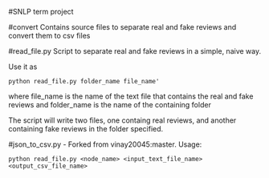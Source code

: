 #SNLP term project


#convert
Contains source files to separate real and fake reviews and convert them to csv files

#read_file.py 
Script to separate real and fake reviews in a simple, naive way.

Use it as 
```
python read_file.py folder_name file_name'
```

where file_name is the name of the text file that contains the real and fake reviews
and folder_name is the name of the containing folder

The script will write two files, one containg real reviews, and another containing fake reviews in the folder specified.

#json_to_csv.py - 
Forked from vinay20045:master.
Usage: 	
```
python read_file.py <node_name> <input_text_file_name> <output_csv_file_name>
```